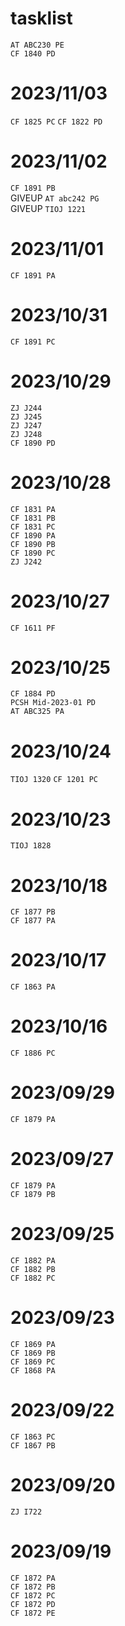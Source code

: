 
<link id="style_css" rel="stylesheet" type="text/css" href="/OJ_ans/style.css">

# tasklist
`AT ABC230 PE`  
`CF 1840 PD`  

# 2023/11/03
`CF 1825 PC`
`CF 1822 PD`

# 2023/11/02
`CF 1891 PB`  
GIVEUP `AT abc242 PG`  
GIVEUP `TIOJ 1221`  

# 2023/11/01
`CF 1891 PA`  

# 2023/10/31
`CF 1891 PC`  

# 2023/10/29
`ZJ J244`  
`ZJ J245`  
`ZJ J247`  
`ZJ J248`  
`CF 1890 PD`  

# 2023/10/28
`CF 1831 PA`  
`CF 1831 PB`  
`CF 1831 PC`  
`CF 1890 PA`  
`CF 1890 PB`  
`CF 1890 PC`  
`ZJ J242`  

# 2023/10/27
`CF 1611 PF`  

# 2023/10/25
`CF 1884 PD`  
`PCSH Mid-2023-01 PD`  
`AT ABC325 PA`  

# 2023/10/24
`TIOJ 1320`
`CF 1201 PC`  

# 2023/10/23
`TIOJ 1828`  

# 2023/10/18
`CF 1877 PB`  
`CF 1877 PA`  

# 2023/10/17
`CF 1863 PA`  

# 2023/10/16
`CF 1886 PC`  

# 2023/09/29
`CF 1879 PA`  

# 2023/09/27
`CF 1879 PA`  
`CF 1879 PB`  

# 2023/09/25
`CF 1882 PA`  
`CF 1882 PB`  
`CF 1882 PC`  

# 2023/09/23
`CF 1869 PA`  
`CF 1869 PB`  
`CF 1869 PC`  
`CF 1868 PA`  

# 2023/09/22
`CF 1863 PC`  
`CF 1867 PB`  

# 2023/09/20
`ZJ I722`  

# 2023/09/19
`CF 1872 PA`  
`CF 1872 PB`  
`CF 1872 PC`  
`CF 1872 PD`  
`CF 1872 PE`  

